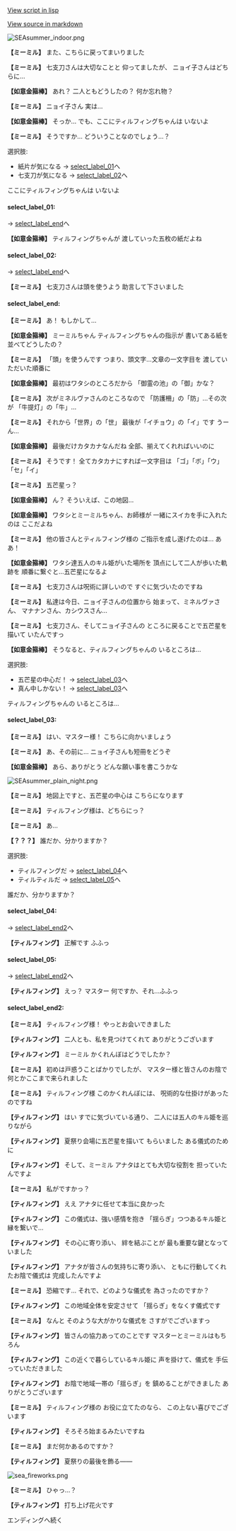 [View script in lisp](../scripts/202208180.txt)

[View source in markdown](202208180.md)

![SEAsummer_indoor.png](../images/backgrounds/SEAsummer_indoor.png)

**【ミーミル】**
また、こちらに戻ってまいりました

**【ミーミル】**
七支刀さんは大切なことと
仰ってましたが、
ニョイ子さんはどちらに…

**【如意金箍棒】**
あれ？
二人ともどうしたの？
何か忘れ物？

**【ミーミル】**
ニョイ子さん
実は…

**【如意金箍棒】**
そっか…
でも、ここにティルフィングちゃんは
いないよ

**【ミーミル】**
そうですか…
どういうことなのでしょう…？

選択肢:
- 紙片が気になる → [select_label_01](#select_label_01)へ
- 七支刀が気になる → [select_label_02](#select_label_02)へ

ここにティルフィングちゃんは
いないよ

#### select_label_01:
 → [select_label_end](#select_label_end)へ

**【如意金箍棒】**
ティルフィングちゃんが
渡していった五枚の紙だよね

#### select_label_02:
 → [select_label_end](#select_label_end)へ

**【ミーミル】**
七支刀さんは頭を使うよう
助言して下さいました

#### select_label_end:

**【ミーミル】**
あ！
もしかして…

**【如意金箍棒】**
ミーミルちゃん
ティルフィングちゃんの指示が
書いてある紙を並べてどうしたの？

**【ミーミル】**
「頭」を使うんです
つまり、頭文字…文章の一文字目を
渡していただいた順番に

**【如意金箍棒】**
最初はワタシのところだから
「御霊の池」の「御」かな？

**【ミーミル】**
次がミネルヴァさんのところなので
「防護柵」の「防」…その次が
「牛提灯」の「牛」…

**【ミーミル】**
それから「世界」の「世」
最後が「イチョウ」の「イ」です
うーん…

**【如意金箍棒】**
最後だけカタカナなんだね
全部、揃えてくれればいいのに

**【ミーミル】**
そうです！
全てカタカナにすれば一文字目は
「ゴ」「ボ」「ウ」「セ」「イ」

**【ミーミル】**
五芒星っ？

**【如意金箍棒】**
ん？
そういえば、この地図…

**【如意金箍棒】**
ワタシとミーミルちゃん、お師様が
一緒にスイカを手に入れたのは
ここだよね

**【ミーミル】**
他の皆さんとティルフィング様の
ご指示を成し遂げたのは…
ああ！

**【如意金箍棒】**
ワタシ達五人のキル姫がいた場所を
頂点にして二人が歩いた軌跡を
順番に繋ぐと…五芒星になるよ

**【ミーミル】**
七支刀さんは呪術に詳しいので
すぐに気づいたのですね

**【ミーミル】**
私達は今日、ニョイ子さんの位置から
始まって、ミネルヴァさん、
マナナンさん、カシウスさん…

**【ミーミル】**
七支刀さん、そしてニョイ子さんの
ところに戻ることで五芒星を描いて
いたんですっ

**【如意金箍棒】**
そうなると、ティルフィングちゃんの
いるところは…

選択肢:
- 五芒星の中心だ！ → [select_label_03](#select_label_03)へ
- 真ん中しかない！ → [select_label_03](#select_label_03)へ

ティルフィングちゃんの
いるところは…

#### select_label_03:

**【ミーミル】**
はい、マスター様！
こちらに向かいましょう

**【ミーミル】**
あ、その前に…
ニョイ子さんも短冊をどうぞ

**【如意金箍棒】**
あら、ありがとう
どんな願い事を書こうかな

![SEAsummer_plain_night.png](../images/backgrounds/SEAsummer_plain_night.png)

**【ミーミル】**
地図上ですと、五芒星の中心は
こちらになります

**【ミーミル】**
ティルフィング様は、どちらにっ？

**【ミーミル】**
あ…

**【？？？】**
誰だか、分かりますか？

選択肢:
- ティルフィングだ → [select_label_04](#select_label_04)へ
- ティルティルだ → [select_label_05](#select_label_05)へ

誰だか、分かりますか？

#### select_label_04:
 → [select_label_end2](#select_label_end2)へ

**【ティルフィング】**
正解です
ふふっ

#### select_label_05:
 → [select_label_end2](#select_label_end2)へ

**【ティルフィング】**
えっ？
マスター
何ですか、それ…ふふっ

#### select_label_end2:

**【ミーミル】**
ティルフィング様！
やっとお会いできました

**【ティルフィング】**
二人とも、私を見つけてくれて
ありがとうございます

**【ティルフィング】**
ミーミル
かくれんぼはどうでしたか？

**【ミーミル】**
初めは戸惑うことばかりでしたが、
マスター様と皆さんのお陰で
何とかここまで来られました

**【ミーミル】**
ティルフィング様
このかくれんぼには、
呪術的な仕掛けがあったのですね

**【ティルフィング】**
はい
すでに気づいている通り、
二人には五人のキル姫を巡りながら

**【ティルフィング】**
夏祭り会場に五芒星を描いて
もらいました
ある儀式のために

**【ティルフィング】**
そして、ミーミル
アナタはとても大切な役割を
担っていたんですよ

**【ミーミル】**
私がですかっ？

**【ティルフィング】**
ええ
アナタに任せて本当に良かった

**【ティルフィング】**
この儀式は、強い感情を抱き
「揺らぎ」つつあるキル姫と
縁を繋いで…

**【ティルフィング】**
その心に寄り添い、
絆を結ぶことが
最も重要な鍵となっていました

**【ティルフィング】**
アナタが皆さんの気持ちに寄り添い、
ともに行動してくれたお陰で儀式は
完成したんですよ

**【ミーミル】**
恐縮です…
それで、どのような儀式を
為さったのですか？

**【ティルフィング】**
この地域全体を安定させて
「揺らぎ」をなくす儀式です

**【ミーミル】**
なんと
そのような大がかりな儀式を
さすがでございますっ

**【ティルフィング】**
皆さんの協力あってのことです
マスターとミーミルはもちろん

**【ティルフィング】**
この近くで暮らしているキル姫に
声を掛けて、儀式を
手伝っていただきました

**【ティルフィング】**
お陰で地域一帯の「揺らぎ」を
鎮めることができました
ありがとうございます

**【ミーミル】**
ティルフィング様の
お役に立てたのなら、
この上ない喜びでございます

**【ティルフィング】**
そろそろ始まるみたいですね

**【ミーミル】**
まだ何かあるのですか？

**【ティルフィング】**
夏祭りの最後を飾る――

![sea_fireworks.png](../images/backgrounds/sea_fireworks.png)

**【ミーミル】**
ひゃっ…？

**【ティルフィング】**
打ち上げ花火です

エンディングへ続く
